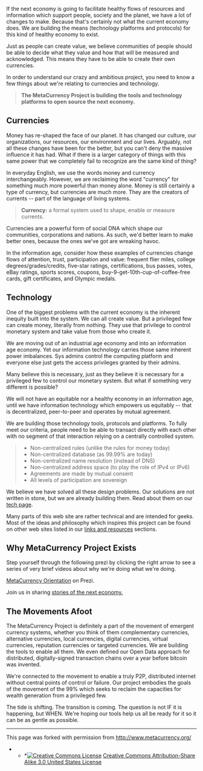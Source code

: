 If the next economy is going to facilitate healthy flows of resources and information which support people, society and the planet, we have a lot of changes to make. Because that's certainly not what the current economy does. We are building the means (technology platforms and protocols) for this kind of healthy economy to exist.

Just as people can create value, we believe communities of people should be able to decide what they value and how that will be measured and acknowledged. This means they have to be able to create their own currencies.

In order to understand our crazy and ambitious project, you need to know a few things about we're relating to currencies and technology.

> <b>The MetaCurrency Project is building the tools and technology platforms to open source the next economy.</b>

## Currencies

Money has re-shaped the face of our planet. It has changed our culture, our organizations, our resources, our environment and our lives. Arguably, not all these changes have been for the better, but you can't deny the massive influence it has had. What if there is a larger category of things with this same power that we completely fail to recognize are the same kind of thing?

In everyday English, we use the words money and currency interchangeably. However, we are reclaiming the word "currency" for something much more powerful than money alone. Money is still certainly a type of currency, but currencies are much more. They are the creators of currents -- part of the language of living systems.

> <b>Currency:</b> a formal system used to shape, enable or measure currents.

Currencies are a powerful form of social DNA which shape our communities, corporations and nations. As such, we'd better learn to make better ones, because the ones we've got are wreaking havoc.

In the information age, consider how these examples of currencies change flows of attention, trust, participation and value: frequent flier miles, college degrees/grades/credits, five-star ratings, certifications, bus passes, votes, eBay ratings, sports scores, coupons, buy-9-get-10th-cup-of-coffee-free cards, gift certificates, and Olympic medals.

## Technology

One of the biggest problems with the current economy is the inherent inequity built into the system. We can all create value. But a privileged few can create money, literally from nothing. They use that privilege to control monetary system and take value from those who create it.

We are moving out of an industrial age economy and into an information age economy. Yet our information technology carries those same inherent power imbalances. Sys admins control the computing platform and everyone else just gets the access privileges granted by their admins.

Many believe this is necessary, just as they believe it is necessary for a privileged few to control our monetary system. But what if something very different is possible?

We will not have an equitable nor a healthy economy in an information age, until we have information technology which empowers us equitably -- that is decentralized, peer-to-peer and operates by mutual agreement.

We are building those technology tools, protocols and platforms. To fully meet our criteria, people need to be able to transact directly with each other with no segment of that interaction relying on a centrally controlled system.

> * Non-centralized rules (unlike the rules for money today)
> * Non-centralized database (as 99.99% are today)
> * Non-centralized name resolution (instead of DNS)
> * Non-centralized address space (to play the role of IPv4 or IPv6)
> * Agreements are made by mutual consent
> * All levels of participation are sovereign

We believe we have solved all these design problems. Our solutions are not written in stone, but we are already building them. Read about them on our [tech page](http://www.metacurrency.org/tech).

Many parts of this web site are rather technical and are intended for geeks. Most of the ideas and philosophy which inspires this project can be found on other web sites listed in our [links and resources](http://www.metacurrency.org/links) sections.

## Why MetaCurrency Project Exists

Step yourself through the following prezi by clicking the right arrow to see a series of very brief videos about why we're doing what we're doing.

[MetaCurrency Orientation](http://prezi.com/ijiokjbrolwo "This is an introduction to the core concepts behind The MetaCurrency Project. After each video, click the right arrow to move on. Enjoy! (About 10 minutes of video content)") on Prezi.

Join us in sharing [stories of the next economy.](http://www.metacurrency.org/stories)

## The Movements Afoot

The MetaCurrency Project is definitely a part of the movement of emergent currency systems, whether you think of them complementary currencies, alternative currencies, local currencies, digital currencies, virtual currencies, reputation currencies or targeted currencies. We are building the tools to enable all them. We even defined our Open Data approach for distributed, digitally-signed transaction chains over a year before bitcoin was invented.

We're connected to the movement to enable a truly P2P, distributed internet without central points of control or failure. Our project embodies the goals of the movement of the 99% which seeks to reclaim the capacities for wealth generation from a privileged few.

The tide is shifting. The transition is coming. The question is not IF it is happening, but WHEN. We're hoping our tools help us all be ready for it so it can be as gentle as possible.

* * *

This page was forked with permission from <a href="http://www.metacurrency.org/" target="_blank">http://www.metacurrency.org/</a>

* * *<a rel="license" href="http://creativecommons.org/licenses/by-sa/3.0/us/"><img alt="Creative Commons License" src="http://i.creativecommons.org/l/by-sa/3.0/us/88x31.png" /></a> <a rel="license" href="http://creativecommons.org/licenses/by-sa/3.0/us/">Creative Commons Attribution-Share Alike 3.0 United States License</a>